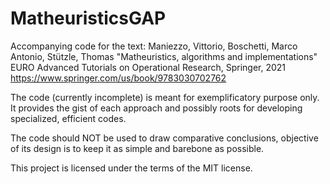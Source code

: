 # MatheuristicsGAP
Accompanying code for the text:
Maniezzo, Vittorio, Boschetti, Marco Antonio, Stützle, Thomas
"Matheuristics, algorithms and implementations"
EURO Advanced Tutorials on Operational Research, Springer, 2021
https://www.springer.com/us/book/9783030702762

The code (currently incomplete) is meant for exemplificatory purpose only. It provides the gist of each approach and possibly roots for developing specialized, efficient codes.

The code should NOT be used to draw comparative conclusions, objective of its design is to keep it as simple and barebone as possible.

This project is licensed under the terms of the MIT license.
